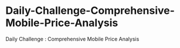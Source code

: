 # Daily-Challenge-Comprehensive-Mobile-Price-Analysis
Daily Challenge : Comprehensive Mobile Price Analysis
